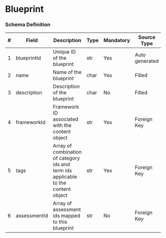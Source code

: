 Blueprint
===

### Schema Definition

|**#**|**Field**|**Description**|**Type**|**Mandatory**|**Source Type**|**Source overview**|**Comments**|
|---------|---------|--------|--------|--------|--------|--------|---------------|
|1|blueprintId|Unique ID of the blueprint|str|Yes|Auto generated|-||
|2|name|Name of the blueprint|char|Yes|Filled|-||
|3|description|Description of the blueprint|char|No|Filled|-||
|4|frameworkId|Framework ID associated with the content object|str|Yes|Foreign Key|-||
|5|tags|Array of combination of category ids and term ids applicable to the content object|str|Yes|Foreign Key|-||
|6|assessmentId|Array of assessment ids mapped to this blueprint|str|No|Foreign Key|-||
